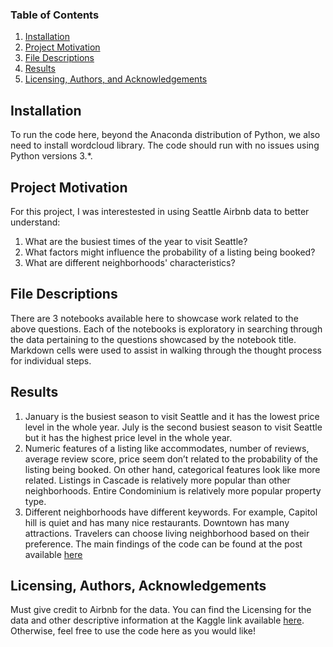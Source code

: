 ### Table of Contents

1. [Installation](#installation)
2. [Project Motivation](#motivation)
3. [File Descriptions](#files)
4. [Results](#results)
5. [Licensing, Authors, and Acknowledgements](#licensing)

## Installation <a name="installation"></a>

To run the code here, beyond the Anaconda distribution of Python, we also need to install wordcloud library.  The code should run with no issues using Python versions 3.*.

## Project Motivation<a name="motivation"></a>

For this project, I was interestested in using Seattle Airbnb data to better understand:

1. What are the busiest times of the year to visit Seattle?
2. What factors might influence the probability of a listing being booked?  
3. What are different neighborhoods' characteristics?

## File Descriptions <a name="files"></a>

There are 3 notebooks available here to showcase work related to the above questions.  Each of the notebooks is exploratory in searching through the data pertaining to the questions showcased by the notebook title.  Markdown cells were used to assist in walking through the thought process for individual steps.  

## Results<a name="results"></a>
1. January is the busiest season to visit Seattle and it has the lowest price level in the whole year. July is the second busiest season to visit Seattle but it has the highest price level in the whole year.
2. Numeric features of a listing like accommodates, number of reviews, average review score, price seem don’t related to the probability of the listing being booked. On other hand, categorical features look like more related. Listings in Cascade is relatively more popular than other neighborhoods. Entire Condominium is relatively more popular property type.
3. Different neighborhoods have different keywords. For example, Capitol hill is quiet and has many nice restaurants. Downtown has many attractions. Travelers can choose living neighborhood based on their preference.
The main findings of the code can be found at the post available [here](https://medium.com/@haleyxu816/use-airbnb-data-to-find-another-side-of-seattle-9c1624e05f17)

## Licensing, Authors, Acknowledgements<a name="licensing"></a>

Must give credit to Airbnb for the data.  You can find the Licensing for the data and other descriptive information at the Kaggle link available [here](https://www.kaggle.com/airbnb/seattle/data).  Otherwise, feel free to use the code here as you would like! 


